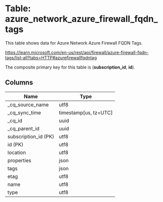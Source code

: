 # Table: azure_network_azure_firewall_fqdn_tags

This table shows data for Azure Network Azure Firewall FQDN Tags.

https://learn.microsoft.com/en-us/rest/api/firewall/azure-firewall-fqdn-tags/list-all?tabs=HTTP#azurefirewallfqdntag

The composite primary key for this table is (**subscription_id**, **id**).

## Columns

| Name          | Type          |
| ------------- | ------------- |
|_cq_source_name|utf8|
|_cq_sync_time|timestamp[us, tz=UTC]|
|_cq_id|uuid|
|_cq_parent_id|uuid|
|subscription_id (PK)|utf8|
|id (PK)|utf8|
|location|utf8|
|properties|json|
|tags|json|
|etag|utf8|
|name|utf8|
|type|utf8|